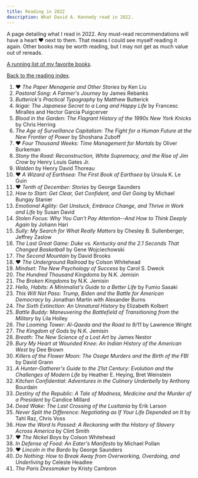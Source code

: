 ```yaml
---
title: Reading in 2022
description: What David A. Kennedy read in 2022.
---
```


A page detailing what I read in 2022. Any must-read recommendations will have a heart &hearts; next to them. That means I could see myself reading it again. Other books may be worth reading, but I may not get as much value out of rereads.

[A running list of my favorite books](/reading/favorites/).

[Back to the reading index](/reading/).

1. &hearts; _The Paper Menagerie and Other Stories_ by Ken Liu
2. _Pastoral Song: A Farmer's Journey_ by James Rebanks
3. _Butterick's Practical Typography_ by Matthew Butterick
4. _Ikigai: The Japanese Secret to a Long and Happy Life_ by Francesc Miralles and Hector Garcia Puigcerver
5. _Blood in the Garden: The Flagrant History of the 1990s New York Knicks_ by Chris Herring
6. _The Age of Surveillance Capitalism: The Fight for a Human Future at the New Frontier of Power_ by Shoshana Zuboff
7. &hearts; _Four Thousand Weeks: Time Management for Mortals_ by Oliver Burkeman
8. _Stony the Road: Reconstruction, White Supremacy, and the Rise of Jim Crow_ by Henry Louis Gates Jr.
9. _Walden_ by Henry David Thoreau
10. &hearts; _A Wizard of Earthsea: The First Book of Earthsea_ by Ursula K. Le Guin
11. &hearts; _Tenth of December: Stories_ by George Saunders
12. _How to Start: Get Clear, Get Confident, and Get Going_ by Michael Bungay Stanier
13. _Emotional Agility: Get Unstuck, Embrace Change, and Thrive in Work and Life_ by Susan David
14. _Stolen Focus: Why You Can't Pay Attention--And How to Think Deeply Again_ by Johann Hari
15. _Sully: My Search for What Really Matters_ by Chesley B. Sullenberger, Jeffrey Zaslow
16. _The Last Great Game: Duke vs. Kentucky and the 2.1 Seconds That Changed Basketball_ by Gene Wojciechowski
17. _The Second Mountain_ by David Brooks
18. &hearts; _The Underground Railroad_ by Colson Whitehead
19. _Mindset: The New Psychology of Success_ by Carol S. Dweck
20. _The Hundred Thousand Kingdoms_ by N.K. Jemisin
21. _The Broken Kingdoms_ by N.K. Jemisin
22. _Hello, Habits: A Minimalist's Guide to a Better Life_ by Fumio Sasaki
23. _This Will Not Pass: Trump, Biden and the Battle for American Democracy_ by Jonathan Martin with Alexander Burns
24. _The Sixth Extinction: An Unnatural History_ by Elizabeth Kolbert
25. _Battle Buddy: Maneuvering the Battlefield of Transitioning from the Military_ by Lila Holley
26. _The Looming Tower: Al-Qaeda and the Road to 9/11_ by Lawrence Wright
27. _The Kingdom of Gods_ by N.K. Jemisin
28. _Breath: The New Science of a Lost Art_ by James Nestor
29. _Bury My Heart at Wounded Knee: An Indian History of the American West_ by Dee Brown
30. _Killers of the Flower Moon: The Osage Murders and the Birth of the FBI_ by David Grann
31. _A Hunter-Gatherer's Guide to the 21st Century: Evolution and the Challenges of Modern Life_ by Heather E. Heying, Bret Weinstein
32. _Kitchen Confidential: Adventures in the Culinary Underbelly_ by Anthony Bourdain
33. _Destiny of the Republic: A Tale of Madness, Medicine and the Murder of a President_ by Candice Millard
34. _Dead Wake: The Last Crossing of the Lusitania_ by Erik Larson
35. _Never Split the Difference: Negotiating as If Your Life Depended on It_ by Tahl Raz, Chris Voss
36. _How the Word Is Passed: A Reckoning with the History of Slavery Across America_ by Clint Smith
37. &hearts; _The Nickel Boys_ by Colson Whitehead
38. _In Defense of Food: An Eater's Manifesto_ by Michael Pollan
39. &hearts; _Lincoln in the Bardo_ by George Saunders
40. _Do Nothing: How to Break Away from Overworking, Overdoing, and Underliving_ by Celeste Headlee
41. _The Paris Dressmaker_ by Kristy Cambron
